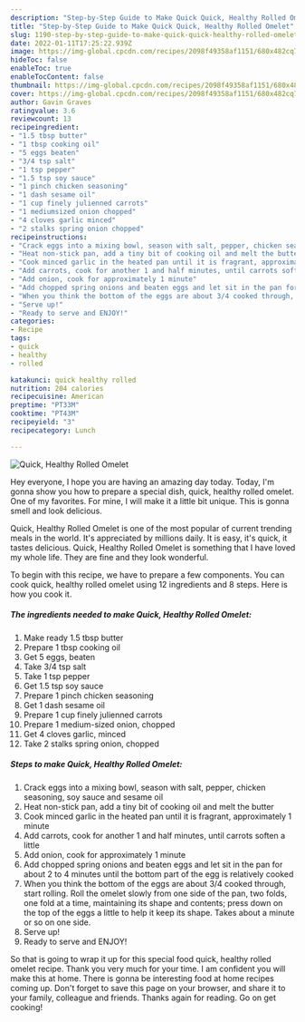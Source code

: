 ```yaml
---
description: "Step-by-Step Guide to Make Quick Quick, Healthy Rolled Omelet"
title: "Step-by-Step Guide to Make Quick Quick, Healthy Rolled Omelet"
slug: 1190-step-by-step-guide-to-make-quick-quick-healthy-rolled-omelet
date: 2022-01-11T17:25:22.939Z
image: https://img-global.cpcdn.com/recipes/2098f49358af1151/680x482cq70/quick-healthy-rolled-omelet-recipe-main-photo.jpg
hideToc: false
enableToc: true
enableTocContent: false
thumbnail: https://img-global.cpcdn.com/recipes/2098f49358af1151/680x482cq70/quick-healthy-rolled-omelet-recipe-main-photo.jpg
cover: https://img-global.cpcdn.com/recipes/2098f49358af1151/680x482cq70/quick-healthy-rolled-omelet-recipe-main-photo.jpg
author: Gavin Graves
ratingvalue: 3.6
reviewcount: 13
recipeingredient:
- "1.5 tbsp butter"
- "1 tbsp cooking oil"
- "5 eggs beaten"
- "3/4 tsp salt"
- "1 tsp pepper"
- "1.5 tsp soy sauce"
- "1 pinch chicken seasoning"
- "1 dash sesame oil"
- "1 cup finely julienned carrots"
- "1 mediumsized onion chopped"
- "4 cloves garlic minced"
- "2 stalks spring onion chopped"
recipeinstructions:
- "Crack eggs into a mixing bowl, season with salt, pepper, chicken seasoning, soy sauce and sesame oil"
- "Heat non-stick pan, add a tiny bit of cooking oil and melt the butter"
- "Cook minced garlic in the heated pan until it is fragrant, approximately 1 minute"
- "Add carrots, cook for another 1 and half minutes, until carrots soften a little"
- "Add onion, cook for approximately 1 minute"
- "Add chopped spring onions and beaten eggs and let sit in the pan for about 2 to 4 minutes until the bottom part of the egg is relatively cooked"
- "When you think the bottom of the eggs are about 3/4 cooked through, start rolling. Roll the omelet slowly from one side of the pan, two folds, one fold at a time, maintaining its shape and contents; press down on the top of the eggs a little to help it keep its shape. Takes about a minute or so on one side."
- "Serve up!"
- "Ready to serve and ENJOY!"
categories:
- Recipe
tags:
- quick
- healthy
- rolled

katakunci: quick healthy rolled 
nutrition: 204 calories
recipecuisine: American
preptime: "PT33M"
cooktime: "PT43M"
recipeyield: "3"
recipecategory: Lunch

---
```



![Quick, Healthy Rolled Omelet](https://img-global.cpcdn.com/recipes/2098f49358af1151/680x482cq70/quick-healthy-rolled-omelet-recipe-main-photo.jpg)

Hey everyone, I hope you are having an amazing day today. Today, I'm gonna show you how to prepare a special dish, quick, healthy rolled omelet. One of my favorites. For mine, I will make it a little bit unique. This is gonna smell and look delicious.

Quick, Healthy Rolled Omelet is one of the most popular of current trending meals in the world. It's appreciated by millions daily. It is easy, it's quick, it tastes delicious. Quick, Healthy Rolled Omelet is something that I have loved my whole life. They are fine and they look wonderful.




To begin with this recipe, we have to prepare a few components. You can cook quick, healthy rolled omelet using 12 ingredients and 8 steps. Here is how you cook it.

<!--inarticleads1-->

##### The ingredients needed to make Quick, Healthy Rolled Omelet:

1. Make ready 1.5 tbsp butter
1. Prepare 1 tbsp cooking oil
1. Get 5 eggs, beaten
1. Take 3/4 tsp salt
1. Take 1 tsp pepper
1. Get 1.5 tsp soy sauce
1. Prepare 1 pinch chicken seasoning
1. Get 1 dash sesame oil
1. Prepare 1 cup finely julienned carrots
1. Prepare 1 medium-sized onion, chopped
1. Get 4 cloves garlic, minced
1. Take 2 stalks spring onion, chopped




<!--inarticleads2-->

##### Steps to make Quick, Healthy Rolled Omelet:

1. Crack eggs into a mixing bowl, season with salt, pepper, chicken seasoning, soy sauce and sesame oil
1. Heat non-stick pan, add a tiny bit of cooking oil and melt the butter
1. Cook minced garlic in the heated pan until it is fragrant, approximately 1 minute
1. Add carrots, cook for another 1 and half minutes, until carrots soften a little
1. Add onion, cook for approximately 1 minute
1. Add chopped spring onions and beaten eggs and let sit in the pan for about 2 to 4 minutes until the bottom part of the egg is relatively cooked
1. When you think the bottom of the eggs are about 3/4 cooked through, start rolling. Roll the omelet slowly from one side of the pan, two folds, one fold at a time, maintaining its shape and contents; press down on the top of the eggs a little to help it keep its shape. Takes about a minute or so on one side.
1. Serve up!
1. Ready to serve and ENJOY!



So that is going to wrap it up for this special food quick, healthy rolled omelet recipe. Thank you very much for your time. I am confident you will make this at home. There is gonna be interesting food at home recipes coming up. Don't forget to save this page on your browser, and share it to your family, colleague and friends. Thanks again for reading. Go on get cooking!
